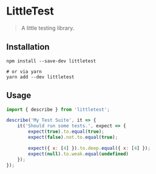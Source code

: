 # LittleTest

> A little testing library.

## Installation

```shell
npm install --save-dev littletest

# or via yarn
yarn add --dev littletest
```

## Usage

```js
import { describe } from 'littletest';

describe('My Test Suite', it => {
    it('Should run some tests.', expect => {
        expect(true).to.equal(true);
        expect(false).not.to.equal(true);

        expect({ x: [4] }).to.deep.equal({ x: [4] });
        expect(null).to.weak.equal(undefined)
    });
});
```
